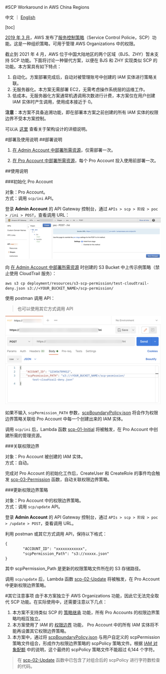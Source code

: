 #SCP Workaround in AWS China Regions

中文 ｜ [English](README-ENG.md)

[toc]

[2019 年 3 月](https://aws.amazon.com/cn/about-aws/whats-new/2019/03/service-control-policies-enable-fine-grained-permission-controls/)，AWS 发布了[服务控制策略](https://docs.aws.amazon.com/zh_cn/organizations/latest/userguide/orgs_manage_policies_scps.html)（Service Control Policie，SCP）功能。这是一种组织策略，可用于管理 AWS Organizations 中的权限。

截止到 2021 年 4 月，AWS 位于中国大陆地区的两个区域（BJS、ZHY）暂未支持 SCP 功能。下面将讨论一种替代方案，以便在 BJS 和 ZHY 实现类似 SCP 的功能。本方案具有如下特点：  

1. 自动化。方案部署完成后，自动对被管理账号中创建的 IAM 实体进行策略关联。  
2. 无服务器化。本方案无需部署 EC2，无需考虑操作系统层的运维工作。  
3. 低成本。无服务器化方案通常机遇调用次数进行计费，本方案仅在用户创建 IAM 实体时产生调用，使用成本接近于 0。

**注意**：本方案不具备追溯功能，即在部署本方案之前创建的所有 IAM 实体的权限边界不受本方案控制。

可以从 [这里](/architecture/Architecture-CHN.md) 查看关于架构设计的详细说明。

#部署及使用说明
##部署说明
1. [在 Admin Account 中部署所需资源](deployment/AdminAccount-CHN.md)，仅需部署一次。

2. [在 Pro Account 中部署所需资源](deployment/ProAccount-CHN.md)，每个 Pro Account 投入使用前部署一次。

##使用说明

###初始化 Pro Account

对象：Pro Account。  
方式：调用 ```scp/ini``` API。

登录 **Admin Account** 的 API Gateway 控制台，通过 ```APIs > scp > 阶段 > poc > /ini > POST```，查看调用 URL：
![InvokeURL](deployment/png/Admin-07-InvokeURL.png "InvokeURL")

向 [在 Admin Account 中部署所需资源](deployment/AdminAccount-CHN.md) 时创建的 S3 Bucket 中上传示例策略（禁止使用 CloudTrail 服务）：

```
aws s3 cp deployment/resources/s3-scp-permission/test-cloudtrail-deny.json s3://<YOUR_BUCKET_NAME>/scp-permission/
```

使用 postman 调用 API：  
>也可以使用其它方式调用 API

![Call-scp/ini](png/01-CallScpIni.png "Call-scp/ini")

如果不输入 ```scpPermission_PATH``` 参数，[scpBoundaryPolicy.json](deployment/resources/s3-scp-boundary/scpBoundaryPolicy.json) 将会作为权限边界策略关联给 Pro Account 中每一个创建出来的 IAM 实体。

调用 ```scp/ini``` 后，Lambda 函数 [scp-01-Initial](deployment/code/scp-01-Initial.py) 将被触发，在 Pro Account 中创建所需的管理资源。

###关联权限边界

对象：Pro Account 被创建的 IAM 实体。  
方式：自动。

完成对 Pro Account 的初始化工作后，CreateUser 和 CreateRole 的事件均会触发  [scp-03-Permission](deployment/code/scp-03-Permission.py) 函数，自动关联权限边界策略。

###更新权限边界策略

对象：Pro Account 中的权限边界策略。  
方式：调用 ```scp/update``` API。

登录 **Admin Account** 的 API Gateway 控制台，通过 ```APIs > scp > 阶段 > poc > /update > POST```，查看调用 URL。

利用 postman 或其它方式调用 API，保持以下格式：

```
{
        "ACCOUNT_ID": "xxxxxxxxxxxx",
        "scpPermission_Path": "s3://xxxxx.json"
}
```

其中 scpPermission_Path 是更新的权限策略文件所在的 S3 存储路径。 

调用 ```scp/update``` 后，Lambda 函数 [scp-02-Update](deployment/code/scp-02-Update.py) 将被触发，在 Pro Account 中更新权限边界策略。

#其它注意事项
由于本方案独立于 AWS Organizations 功能，因此它无法完全取代 SCP 功能。在实际使用中，还需要注意以下几点：

1. 本方案不支持类似 SCP 的 [策略继承](https://docs.aws.amazon.com/zh_cn/organizations/latest/userguide/orgs_manage_policies_inheritance.html) 功能，所有 Pro Accounts 的权限边界策略均相互独立。
2. 本方案使用了 IAM 的 [权限边界](https://docs.aws.amazon.com/zh_cn/IAM/latest/UserGuide/access_policies_boundaries.html) 功能， Pro Account 中的所有 IAM 实体将不能再设置其它权限边界策略。
3. 本方案中，通过将 [scpBoundaryPolicy.json](resources/s3-scp-boundary/scpBoundaryPolicy.json) 与用户自定义的 scpPermission 策略文件组合，形成作为权限边界策略的 scpPolicy 策略文件。根据 [IAM 对象配额](https://docs.aws.amazon.com/zh_cn/IAM/latest/UserGuide/reference_iam-quotas.html#reference_iam-quotas-entities) 中的说明，这个最终的 scpPolicy 策略文件不能超过 6,144 个字符。

>在 [scp-02-Update](deployment/code/scp-02-Update.py) 函数中已包含了对组合后的 scpPolicy 进行字符数检查的代码。